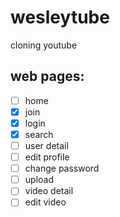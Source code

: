# wesleytube

cloning youtube

## web pages:

- [ ] home
- [x] join
- [x] login
- [x] search
- [ ] user detail
- [ ] edit profile
- [ ] change password
- [ ] upload
- [ ] video detail
- [ ] edit video
